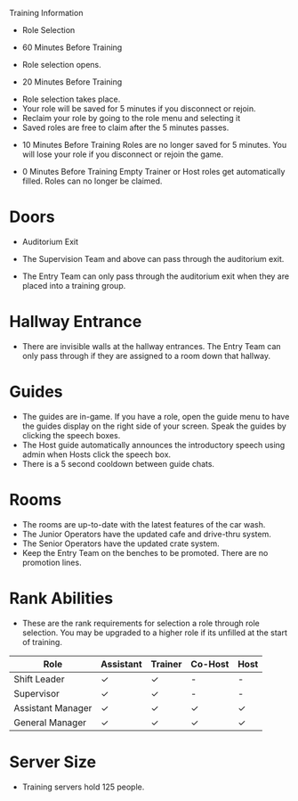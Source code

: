 ﻿Training Information
- Role Selection

* 60 Minutes Before Training
- Role selection opens.


* 20 Minutes Before Training 
- Role selection takes place.
- Your role will be saved for 5 minutes if you disconnect or rejoin.
- Reclaim your role by going to the role menu and selecting it 
- Saved roles are free to claim after the 5 minutes passes. 


* 10 Minutes Before Training
Roles are no longer saved for 5 minutes. 
You will lose your role if you disconnect or rejoin the game. 


* 0 Minutes Before Training
Empty Trainer or Host roles get automatically filled.
Roles can no longer be claimed. 


# Doors
- Auditorium Exit


- The Supervision Team and above can pass through the auditorium exit.
- The Entry Team can only pass through the auditorium exit when they are placed into a training group. 


# Hallway Entrance
  

- There are invisible walls at the hallway entrances. The Entry Team can only pass through if they are assigned to a room down that hallway. 


# Guides
- The guides are in-game. If you have a role, open the guide menu to have the guides display on the right side of your screen. Speak the guides by clicking the speech boxes. 
- The Host guide automatically announces the introductory speech using admin when Hosts click the speech box. 
- There is a 5 second cooldown between guide chats. 

# Rooms
- The rooms are up-to-date with the latest features of the car wash. 
- The Junior Operators have the updated cafe and drive-thru system.
- The Senior Operators have the updated crate system.
- Keep the Entry Team on the benches to be promoted. There are no promotion lines. 

# Rank Abilities
- These are the rank requirements for selection a role through role selection. You may be upgraded to a higher role if its unfilled at the start of training. 


| Role | Assistant | Trainer | Co-Host | Host |
| ---- | --------- | ------- | ------- | ---- |
Shift Leader|✓|✓|-|-
Supervisor|✓|✓|-|-|
Assistant Manager|✓|✓|✓|✓
General Manager|✓|✓|✓|✓
	

# Server Size
- Training servers hold 125 people.
